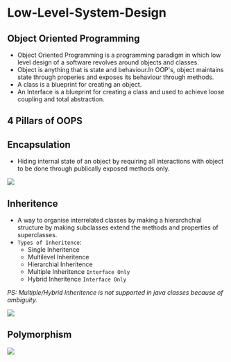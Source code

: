 # Low-Level-System-Design

## Object Oriented Programming

- Object Oriented Programming is a programming paradigm in which low level design of a software revolves around objects and classes.
- Object is anything that is state and behaviour.In OOP's, object maintains state through properies and exposes its behaviour through methods.
- A class is a blueprint for creating an object.
- An Interface is a blueprint for creating a class and used to achieve loose coupling and total abstraction.

## 4 Pillars of OOPS

## **Encapsulation**
-  Hiding internal state of an object by requiring all interactions with object to be done through publically exposed methods only.

![](https://firebasestorage.googleapis.com/v0/b/boom-b9a18.appspot.com/o/LLD%2Fa1.png?alt=media&token=1bab9e2c-7a75-4f11-9d19-6a4b12a59d33)

## **Inheritence**
- A way to organise interrelated classes by making a hierarchchial structure by making subclasses extend the methods and properties of superclasses.
- `Types of Inheritence`:
  - Single Inheritence
  - Multilevel Inheritence
  - Hierarchial Inheritence
  - Multiple Inheritence `Interface Only`
  - Hybrid Inheritence `Interface Only`

*PS: Multiple/Hybrid Inheritence is not supported in java classes because of ambiguity.*

![](https://firebasestorage.googleapis.com/v0/b/boom-b9a18.appspot.com/o/LLD%2Fa2.png?alt=media&token=af4e2005-e3e7-496f-8a4b-eea2826153cd)

## **Polymorphism**

![](https://firebasestorage.googleapis.com/v0/b/boom-b9a18.appspot.com/o/LLD%2Fa3.png?alt=media&token=0a18126f-35c9-44d0-bf35-074e323e9413)
